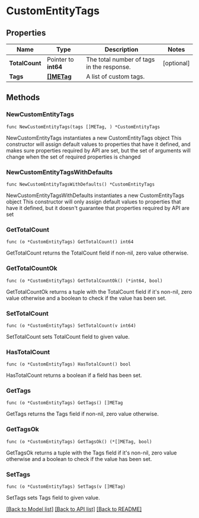 # CustomEntityTags

## Properties

Name | Type | Description | Notes
------------ | ------------- | ------------- | -------------
**TotalCount** | Pointer to **int64** | The total number of tags in the response. | [optional] 
**Tags** | [**[]METag**](METag.md) | A list of custom tags. | 

## Methods

### NewCustomEntityTags

`func NewCustomEntityTags(tags []METag, ) *CustomEntityTags`

NewCustomEntityTags instantiates a new CustomEntityTags object
This constructor will assign default values to properties that have it defined,
and makes sure properties required by API are set, but the set of arguments
will change when the set of required properties is changed

### NewCustomEntityTagsWithDefaults

`func NewCustomEntityTagsWithDefaults() *CustomEntityTags`

NewCustomEntityTagsWithDefaults instantiates a new CustomEntityTags object
This constructor will only assign default values to properties that have it defined,
but it doesn't guarantee that properties required by API are set

### GetTotalCount

`func (o *CustomEntityTags) GetTotalCount() int64`

GetTotalCount returns the TotalCount field if non-nil, zero value otherwise.

### GetTotalCountOk

`func (o *CustomEntityTags) GetTotalCountOk() (*int64, bool)`

GetTotalCountOk returns a tuple with the TotalCount field if it's non-nil, zero value otherwise
and a boolean to check if the value has been set.

### SetTotalCount

`func (o *CustomEntityTags) SetTotalCount(v int64)`

SetTotalCount sets TotalCount field to given value.

### HasTotalCount

`func (o *CustomEntityTags) HasTotalCount() bool`

HasTotalCount returns a boolean if a field has been set.

### GetTags

`func (o *CustomEntityTags) GetTags() []METag`

GetTags returns the Tags field if non-nil, zero value otherwise.

### GetTagsOk

`func (o *CustomEntityTags) GetTagsOk() (*[]METag, bool)`

GetTagsOk returns a tuple with the Tags field if it's non-nil, zero value otherwise
and a boolean to check if the value has been set.

### SetTags

`func (o *CustomEntityTags) SetTags(v []METag)`

SetTags sets Tags field to given value.



[[Back to Model list]](../README.md#documentation-for-models) [[Back to API list]](../README.md#documentation-for-api-endpoints) [[Back to README]](../README.md)


